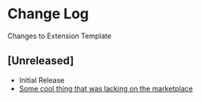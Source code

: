 # Change Log

Changes to Extension Template

## [Unreleased]

- Initial Release
- [Some cool thing that was lacking on the marketplace](https://github.com/PEZ/vsc-et/issues/1)